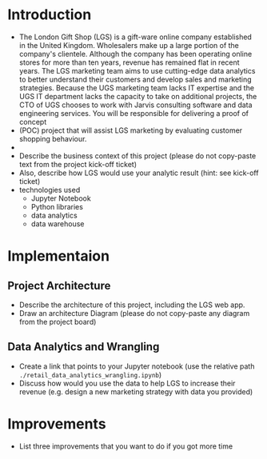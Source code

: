 # Introduction
- The London Gift Shop (LGS) is a gift-ware online company established in the United Kingdom. Wholesalers make up a large portion of the company's clientele. Although the company has been operating online stores for more than ten years, revenue has remained flat in recent years. The LGS marketing team aims to use cutting-edge data analytics to better understand their customers and develop sales and marketing strategies. Because the UGS marketing team lacks IT expertise and the UGS IT department lacks the capacity to take on additional projects, the CTO of UGS chooses to work with Jarvis consulting software and data engineering services. You will be responsible for delivering a proof of concept 
- (POC) project that will assist LGS marketing by evaluating customer shopping behaviour.
- 
- Describe the business context of this project (please do not copy-paste text from the project kick-off ticket)
- Also, describe how LGS would use your analytic result (hint: see kick-off ticket)
- technologies used
  - Jupyter Notebook
  - Python libraries
  - data analytics
  - data warehouse

# Implementaion
## Project Architecture
- Describe the architecture of this project, including the LGS web app.
- Draw an architecture Diagram (please do not copy-paste any diagram from the project board)

## Data Analytics and Wrangling
- Create a link that points to your Jupyter notebook (use the relative path `./retail_data_analytics_wrangling.ipynb`)
- Discuss how would you use the data to help LGS to increase their revenue (e.g. design a new marketing strategy with data you provided)

# Improvements
- List three improvements that you want to do if you got more time